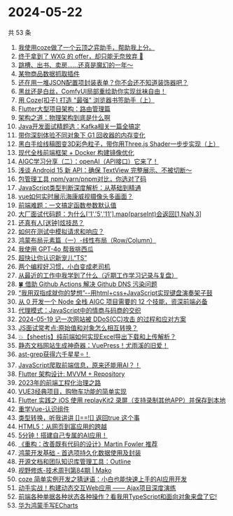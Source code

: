 # 2024-05-22

共 53 条

<!-- BEGIN JUEJIN -->
<!-- 最后更新时间 2024-05-22 06:00:59 +0800 -->
1. [我使用coze做了一个云顶之弈助手，帮助我上分。](https://juejin.cn/post/7370244444282667034)
1. [终于拿到了 WXG 的 offer，却只能无奈放弃 🥺](https://juejin.cn/post/7370682998990553100)
1. [跳槽、出书、卖房......还真是魔幻的一年～](https://juejin.cn/post/7369984692718616576)
1. [某物商品数据抓取插件](https://juejin.cn/post/7369865018765312034)
1. [还在用一堆JSON配置项封装表单？你不会还不知道装饰器吧？](https://juejin.cn/post/7370170468781506575)
1. [黑丝还是白丝，ComfyUI局部重绘助你实现丝袜自由！](https://juejin.cn/post/7370516186909622313)
1. [用 Coze(扣子) 打造 "最强" 浏览器书签助手（上）](https://juejin.cn/post/7369868541933338639)
1. [Flutter大型项目架构：路由管理篇](https://juejin.cn/post/7369856197514543139)
1. [架构之道：物理架构到底是什么啊](https://juejin.cn/post/7369934780749217804)
1. [Java开发面试精题选：Kafka相关一篇全搞定](https://juejin.cn/post/7369884289712324659)
1. [带你深刻体验不同对象下 G1 回收器的内存变化](https://juejin.cn/post/7369984692718157824)
1. [黑白手绘线稿图变3D彩色粒子，带你用Three.js Shader一步步实现（上）](https://juejin.cn/post/7370513151051530267)
1. [现代全栈前端框架 + Docker 构建镜像优化](https://juejin.cn/post/7370184763677917193)
1. [AIGC学习分享（二）：openAI（API接口）它来了！](https://juejin.cn/post/7370197993678962738)
1. [浅谈 Android 15 新 API：确保 TextView 完整展示、不被切断～](https://juejin.cn/post/7370170468780933135)
1. [包管理工具 npm/yarn/pnpm对比，你选对了码](https://juejin.cn/post/7370008254719803431)
1. [JavaScript类型判断深度解析：从基础到精通](https://juejin.cn/post/7369978126144847883)
1. [vue如何实时展示海康威视摄像头多画面？](https://juejin.cn/post/7369783680425852938)
1. [前端难题：一文搞定函数参数默认值](https://juejin.cn/post/7370344254693081097)
1. [大厂面试代码题：为什么['1','5','11'].map(parseInt)会返回[1,NaN,3]](https://juejin.cn/post/7370630910071373874)
1. [还真有人[送钟]炫技昂？](https://juejin.cn/post/7370344254693097481)
1. [如何在测试中模拟请求和响应？](https://juejin.cn/post/7369892677641388082)
1. [鸿蒙布局元素篇（一）-线性布局（Row/Column）](https://juejin.cn/post/7369865018765377570)
1. [我使用 GPT-4o 帮我挑西瓜](https://juejin.cn/post/7370327567763816498)
1. [超快让你认识新宠儿“TS”](https://juejin.cn/post/7369877722485047350)
1. [两个编程好习惯，小白变成老司机](https://juejin.cn/post/7370513151051923483)
1. [从最近的工作中我学到了什么（近期工作学习记录与复盘）](https://juejin.cn/post/7369934780748906508)
1. [🍀 借助 Github Actions 解决 Github DNS 污染问题 ](https://juejin.cn/post/7369789429547302923)
1. [“我用双指成就你的梦想”--用html+css+JavaScript实现键盘演奏架子鼓](https://juejin.cn/post/7370682158103756838)
1. [从 0 开发一个 Node 全栈 AIGC 项目需要的 12 个技能，资深前端必备](https://juejin.cn/post/7370640471393927178)
1. [代理模式：JavaScript中的情商与码商的交织](https://juejin.cn/post/7370197993679339570)
1. [2024-05-19 记一次网站被 DDoS(CC)攻击 的过程和应对方案](https://juejin.cn/post/7370138993063886900)
1. [JS面试常考点:原始值和对象怎么相互转换？](https://juejin.cn/post/7370993837303365670)
1. [💥【sheetjs】纯前端如何实现Excel导出下载和上传解析？](https://juejin.cn/post/7369903163803238415)
1. [静态文档网站生成神奇器：VuePress！尤雨溪的旧爱！](https://juejin.cn/post/7369868541934551055)
1. [ast-grep获得六千星星⭐️！](https://juejin.cn/post/7369897767182139392)
1. [JavaScript爬取前端信息，原来还能用AI？！](https://juejin.cn/post/7370994785656176667)
1. [Flutter 架构设计: MVVM + Repository](https://juejin.cn/post/7370244444282994714)
1. [2023年的前端工程化治理之路](https://juejin.cn/post/7370197993679355954)
1. [VUE3经典项目，购物车功能的简单实现](https://juejin.cn/post/7370720522656235558)
1. [Flutter 实践之 iOS 使用 replayKit2 录屏（支持录制其他APP）并保存到本地](https://juejin.cn/post/7370002856038301696)
1. [重学Vue-认识组件](https://juejin.cn/post/7369876349488021543)
1. [类型转换，听我讲讲 []==![] 返回true 这个事](https://juejin.cn/post/7371000326130106418)
1. [HTML5：从网页到富应用的跨越](https://juejin.cn/post/7370244444282896410)
1. [5分钟！搭建自己专属的AI应用！](https://juejin.cn/post/7370164020869496859)
1. [《重构：改善既有代码的设计》Martin Fowler 推荐](https://juejin.cn/post/7369993845750792243)
1. [鸿蒙开发基础 - 首选项持久化数据使用及封装](https://juejin.cn/post/7369909173940142089)
1. [开源文档和团队知识库管理工具：Outline](https://juejin.cn/post/7370002856039137280)
1. [视野修炼-技术周刊第84期 | Mako](https://juejin.cn/post/7370386370869887003)
1. [coze 简单实例开发之猜谜语：小白也能快速上手的AI应用开发](https://juejin.cn/post/7370184763679064073)
1. [动手实战！构建动态交互Web应用 —— Ajax项目深度演练](https://juejin.cn/post/7370993837303709734)
1. [前端各种单据各种状态各种操作？看我用TypeScript和面向对象来盘了它!](https://juejin.cn/post/7370925894662193204)
1. [华为鸿蒙手写ECharts ](https://juejin.cn/post/7370008254719950887)
<!-- END JUEJIN -->